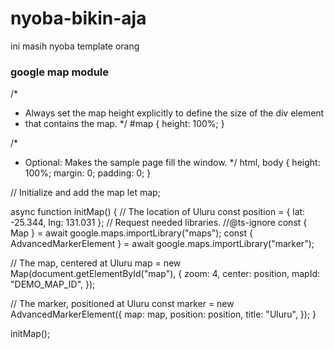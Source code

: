 # nyoba-bikin-aja
ini masih nyoba template orang


<html> 
 <head> 
  <title>Add Map</title> 
  <script src="https://polyfill.io/v3/polyfill.min.js?features=default"></script> 
  <link rel="stylesheet" type="text/css" href="./style.css"> 
  <script type="module" src="./index.js"></script> 
 </head> 
 <body> 
  <h3>google map module</h3> <!--The div element for the map --> 
  <div id="map"></div> <!-- prettier-ignore --> 
  <script>(g=>{var h,a,k,p="The Google Maps JavaScript API",c="google",l="importLibrary",q="__ib__",m=document,b=window;b=b[c]||(b[c]={});var d=b.maps||(b.maps={}),r=new Set,e=new URLSearchParams,u=()=>h||(h=new Promise(async(f,n)=>{await (a=m.createElement("script"));e.set("libraries",[...r]+"");for(k in g)e.set(k.replace(/[A-Z]/g,t=>"_"+t[0].toLowerCase()),g[k]);e.set("callback",c+".maps."+q);a.src=`https://maps.${c}apis.com/maps/api/js?`+e;d[q]=f;a.onerror=()=>h=n(Error(p+" could not load."));a.nonce=m.querySelector("script[nonce]")?.nonce||"";m.head.append(a)}));d[l]?console.warn(p+" only loads once. Ignoring:",g):d[l]=(f,...n)=>r.add(f)&&u().then(()=>d[l](f,...n))})
        ({key: "AIzaSyB41DRUbKWJHPxaFjMAwdrzWzbVKartNGg", v: "beta"});</script> 
 </body>
</html>






/* 
 * Always set the map height explicitly to define the size of the div element
 * that contains the map. 
 */
#map {
  height: 100%;
}

/* 
 * Optional: Makes the sample page fill the window. 
 */
html,
body {
  height: 100%;
  margin: 0;
  padding: 0;
}








// Initialize and add the map
let map;

async function initMap() {
  // The location of Uluru
  const position = { lat: -25.344, lng: 131.031 };
  // Request needed libraries.
  //@ts-ignore
  const { Map } = await google.maps.importLibrary("maps");
  const { AdvancedMarkerElement } = await google.maps.importLibrary("marker");

  // The map, centered at Uluru
  map = new Map(document.getElementById("map"), {
    zoom: 4,
    center: position,
    mapId: "DEMO_MAP_ID",
  });

  // The marker, positioned at Uluru
  const marker = new AdvancedMarkerElement({
    map: map,
    position: position,
    title: "Uluru",
  });
}

initMap();
